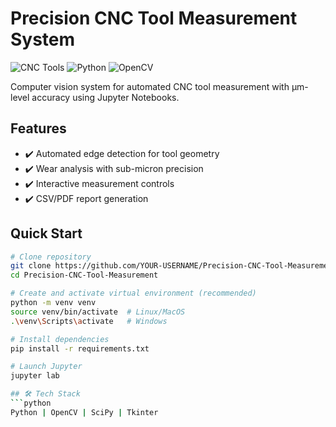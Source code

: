 # Precision CNC Tool Measurement System
![CNC Tools](https://img.shields.io/badge/Application-Manufacturing-blue)
![Python](https://img.shields.io/badge/Python-3.8%2B-green)
![OpenCV](https://img.shields.io/badge/OpenCV-4.8%2B-red)

Computer vision system for automated CNC tool measurement with µm-level accuracy using Jupyter Notebooks.

## Features
- ✔️ Automated edge detection for tool geometry
- ✔️ Wear analysis with sub-micron precision
- ✔️ Interactive measurement controls
- ✔️ CSV/PDF report generation

## Quick Start
```bash
# Clone repository
git clone https://github.com/YOUR-USERNAME/Precision-CNC-Tool-Measurement.git
cd Precision-CNC-Tool-Measurement

# Create and activate virtual environment (recommended)
python -m venv venv
source venv/bin/activate  # Linux/MacOS
.\venv\Scripts\activate   # Windows

# Install dependencies
pip install -r requirements.txt

# Launch Jupyter
jupyter lab

## 🛠️ Tech Stack
```python
Python | OpenCV | SciPy | Tkinter
